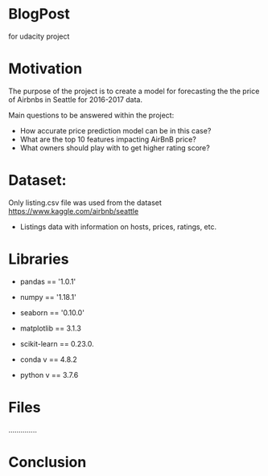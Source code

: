 # BlogPost
for udacity project
# Motivation

The purpose of the project is to create a model for forecasting the the price of Airbnbs in Seattle for 2016-2017 data.

Main questions to be answered within the project:

- How accurate price prediction model can be in this case?
- What are the top 10 features impacting AirBnB price?
- What owners should play with to get higher rating score?

# Dataset:
Only listing.csv file was used from the dataset
https://www.kaggle.com/airbnb/seattle

- Listings data with information on hosts, prices, ratings, etc.

# Libraries

 - pandas == '1.0.1'
 - numpy == '1.18.1'
 - seaborn == '0.10.0'
 - matplotlib == 3.1.3
 - scikit-learn ==  0.23.0.
 
 - conda v == 4.8.2
 - python v == 3.7.6



# Files

..............

# Conclusion



